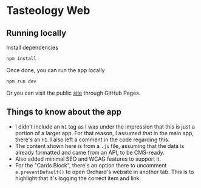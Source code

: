 # Tasteology Web

## Running locally

Install dependencies

```bash
npm install
```

Once done, you can run the app locally

```bash
npm run dev
```

Or you can visit the public [site](https://dwrellin.github.io/tasteology-web/) through GitHub Pages.

## Things to know about the app

- I didn't include an `h1` tag as I was under the impression that this is just a portion of a larger app. For that reason, I assumed that in the main app, there's an `h1`. I also left a comment in the code regarding this.
- The content shown here is from a `.js` file, assuming that the data is already formatted and came from an API, to be CMS-ready.
- Also added minimal SEO and WCAG features to support it.
- For the "Cards Block", there's an option there to uncomment `e.preventDefault()` to open Orchard's website in another tab. This is to highlight that it's logging the correct item and link.
